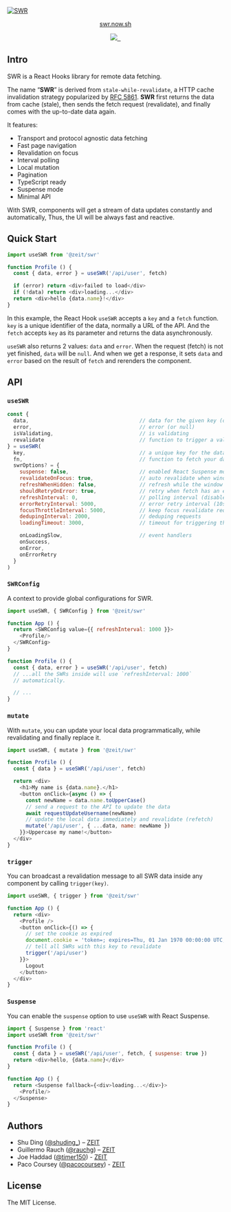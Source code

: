 [![SWR](https://assets.zeit.co/image/upload/v1572289618/swr/banner.png)](https://swr.now.sh)

<p align="center">
  <a aria-label="SWR website" href="https://swr.now.sh">swr.now.sh<a>
</p>

<p align="center">
  <a aria-label="ZEIT logo" href="https://github.com/zeit">
    <img src="https://img.shields.io/badge/MADE%20BY%20ZEIT-000000.svg?style=for-the-badge&logo=ZEIT&labelColor=000000&logoWidth=20">
  </a>
  <a aria-label="NPM version" href="https://www.npmjs.com/package/@zeit/swr">
    <img alt="" src="https://img.shields.io/npm/v/@zeit/swr?style=for-the-badge&labelColor=000000">
  </a>
  <a aria-label="License" href="https://github.com/zeit/swr/blob/master/LICENSE">
    <img alt="" src="https://img.shields.io/npm/l/@zeit/swr?style=for-the-badge&labelColor=000000">
  </a>
</p>

## Intro

SWR is a React Hooks library for remote data fetching.

The name “**SWR**” is derived from `stale-while-revalidate`, a HTTP cache invalidation strategy popularized by [RFC 5861](https://tools.ietf.org/html/rfc5861).
**SWR** first returns the data from cache (stale), then sends the fetch request (revalidate), and finally comes with the up-to-date data again.

It features:
- Transport and protocol agnostic data fetching
- Fast page navigation
- Revalidation on focus
- Interval polling
- Local mutation
- Pagination
- TypeScript ready
- Suspense mode
- Minimal API

With SWR, components will get a stream of data updates constantly and automatically, Thus, the UI will be always fast and reactive.

## Quick Start

```js
import useSWR from '@zeit/swr'

function Profile () {
  const { data, error } = useSWR('/api/user', fetch)

  if (error) return <div>failed to load</div>
  if (!data) return <div>loading...</div>
  return <div>hello {data.name}!</div>
}
```

In this example, the React Hook `useSWR` accepts a `key` and a `fetch` function.
`key` is a unique identifier of the data, normally a URL of the API. And the `fetch` accepts
`key` as its parameter and returns the data asynchronously.

`useSWR` also returns 2 values: `data` and `error`. When the request (fetch) is not yet finished,
`data` will be `null`. And when we get a response, it sets `data` and `error` based on the result
of `fetch` and rerenders the component.

## API

### `useSWR`

```js
const {
  data,                                    // data for the given key (or null)
  error,                                   // error (or null)
  isValidating,                            // is validating
  revalidate                               // function to trigger a validate manually
} = useSWR(
  key,                                     // a unique key for the data
  fn,                                      // function to fetch your data
  swrOptions? = {
    suspense: false,                       // enabled React Suspense mode
    revalidateOnFocus: true,               // auto revalidate when window gets focused
    refreshWhenHidden: false,              // refresh while the window is invisible
    shouldRetryOnError: true,              // retry when fetch has an error
    refreshInterval: 0,                    // polling interval (disabled by default)
    errorRetryInterval: 5000,              // error retry interval (10s on slow network)
    focusThrottleInterval: 5000,           // keep focus revalidate requests in a time window
    dedupingInterval: 2000,                // deduping requests
    loadingTimeout: 3000,                  // timeout for triggering the onLoadingSlow event

    onLoadingSlow,                         // event handlers
    onSuccess,
    onError,
    onErrorRetry
  }
)
```

### `SWRConfig`

A context to provide global configurations for SWR.

```js
import useSWR, { SWRConfig } from '@zeit/swr'

function App () {
  return <SWRConfig value={{ refreshInterval: 1000 }}>
    <Profile/>
  </SWRConfig>
}

function Profile () {
  const { data, error } = useSWR('/api/user', fetch)
  // ...all the SWRs inside will use `refreshInterval: 1000`
  // automatically.

  // ...
}
```

### `mutate`

With `mutate`, you can update your local data programmatically, while
revalidating and finally replace it.

```js
import useSWR, { mutate } from '@zeit/swr'

function Profile () {
  const { data } = useSWR('/api/user', fetch)

  return <div>
    <h1>My name is {data.name}.</h1>
    <button onClick={async () => {
      const newName = data.name.toUpperCase()
      // send a request to the API to update the data
      await requestUpdateUsername(newName)
      // update the local data immediately and revalidate (refetch)
      mutate('/api/user', { ...data, name: newName })
    }}>Uppercase my name!</button>
  </div>
}
```

### `trigger`

You can broadcast a revalidation message to all SWR data inside any component by calling
`trigger(key)`.

```js
import useSWR, { trigger } from '@zeit/swr'

function App () {
  return <div>
    <Profile />
    <button onClick={() => {
      // set the cookie as expired
      document.cookie = 'token=; expires=Thu, 01 Jan 1970 00:00:00 UTC; path=/;'
      // tell all SWRs with this key to revalidate
      trigger('/api/user')
    }}>
      Logout
    </button>
  </div>
}
```

### `Suspense`

You can enable the `suspense` option to use `useSWR` with React Suspense.

```js
import { Suspense } from 'react'
import useSWR from '@zeit/swr'

function Profile () {
  const { data } = useSWR('/api/user', fetch, { suspense: true })
  return <div>hello, {data.name}</div>
}

function App () {
  return <Suspense fallback={<div>loading...</div>}>
    <Profile/>
  </Suspense>
}
```

## Authors
- Shu Ding ([@shuding_](https://twitter.com/shuding_)) – [ZEIT](https://zeit.co)
- Guillermo Rauch ([@rauchg](https://twitter.com/rauchg)) – [ZEIT](https://zeit.co)
- Joe Haddad ([@timer150](https://twitter.com/timer150)) - [ZEIT](https://zeit.co)
- Paco Coursey ([@pacocoursey](https://twitter.com/pacocoursey)) - [ZEIT](https://zeit.co)

## License
The MIT License.
